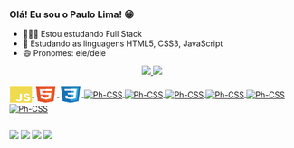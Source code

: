 ### Olá! Eu sou o Paulo Lima! 😁

- 👨🏻‍🎓 Estou estudando Full Stack
- 🚀 Estudando as linguagens HTML5, CSS3, JavaScript 
- 😄 Pronomes: ele/dele


<div align="center">
  <a href="https://github.com/PauloHBLima">
  <img height="180em" src="https://github-readme-stats.vercel.app/api?username=PauloHBLima&show_icons=true&theme=dark&include_all_commits=true&count_private=true"/>
  <img height="180em" src="https://github-readme-stats.vercel.app/api/top-langs/?username=PauloHBLima&layout=compact&langs_count=7&theme=dark"/>
</div>
  
  <div style="display: inline_block"><br>
  <img align="center" alt="Ph-Js" height="30" width="40" src="https://raw.githubusercontent.com/devicons/devicon/master/icons/javascript/javascript-plain.svg">
  <img align="center" alt="Ph-HTML" height="30" width="40" src="https://raw.githubusercontent.com/devicons/devicon/master/icons/html5/html5-original.svg">
  <img align="center" alt="Ph-CSS" height="30" width="40" src="https://raw.githubusercontent.com/devicons/devicon/master/icons/css3/css3-original.svg">
  <img align="center" alt="Ph-CSS" height="30" width="40" src="https://cdn.jsdelivr.net/gh/devicons/devicon/icons/express/express-original.svg">
  <img align="center" alt="Ph-CSS" height="30" width="40" src="https://cdn.jsdelivr.net/gh/devicons/devicon/icons/figma/figma-original.svg">
  <img align="center" alt="Ph-CSS" height="30" width="40" src="https://cdn.jsdelivr.net/gh/devicons/devicon/icons/git/git-original.svg">
  <img align="center" alt="Ph-CSS" height="30" width="40" src="https://cdn.jsdelivr.net/gh/devicons/devicon/icons/visualstudio/visualstudio-plain.svg">
  <img align="center" alt="Ph-CSS" height="30" width="40" src="https://cdn.jsdelivr.net/gh/devicons/devicon/icons/photoshop/photoshop-line.svg">
  <img align="center" alt="Ph-CSS" height="30" width="40" src="https://cdn.jsdelivr.net/gh/devicons/devicon/icons/illustrator/illustrator-plain.svg">
  
</div>
  
 ##
<div>
  
  <a href="https://instagram.com/paulohblima" target="_blank"><img src="https://img.shields.io/badge/-Instagram-%23E4405F?style=for-the-badge&logo=instagram&logoColor=white" target="_blank"></a>
 	<a href="https://discord.gg/PauloLima#7341" target="_blank"><img src="https://img.shields.io/badge/Discord-7289DA?style=for-the-badge&logo=discord&logoColor=white" target="_blank"></a> 
  <a href = "mailto:ph.blima30@gmail.com"><img src="https://img.shields.io/badge/-Gmail-%23333?style=for-the-badge&logo=gmail&logoColor=white" target="_blank"></a>
  <a href="https://www.linkedin.com/in/paulo-lima-b96226b3" target="_blank"><img src="https://img.shields.io/badge/-LinkedIn-%230077B5?style=for-the-badge&logo=linkedin&logoColor=white" target="_blank"></a> 
  
</div>
